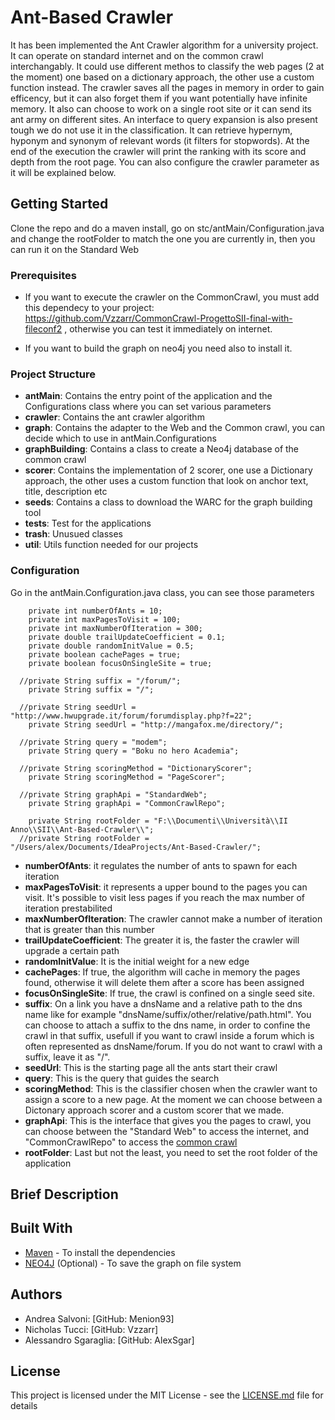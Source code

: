 # Ant-Based Crawler

It has been implemented the Ant Crawler algorithm for a university project. It can operate on standard internet and on the common crawl interchangably. It could use different methos to classify the web pages (2 at the moment) one based on a dictionary approach, the other use a custom function instead. The crawler saves all the pages in memory in order to gain efficency, but it can also forget them if you want potentially have infinite memory. It also can choose to work on a single root site or it can send its ant army on different sites. An interface to query expansion is also present tough we do not use it in the classification. It can retrieve hypernym, hyponym and synonym of relevant words (it filters for stopwords). At the end of the execution the crawler will print the ranking with its score and depth from the root page. You can also configure the crawler parameter as it will be explained below.

## Getting Started

Clone the repo and do a maven install, go on stc/antMain/Configuration.java and change the rootFolder to match the one you are currently in, then you can run it on the Standard Web

### Prerequisites

- If you want to execute the crawler on the CommonCrawl, you must add this dependecy to your project:
https://github.com/Vzzarr/CommonCrawl-ProgettoSII-final-with-fileconf2 , otherwise you can test it immediately on internet.

- If you want to build the graph on neo4j you need also to install it.

### Project Structure

* **antMain**: Contains the entry point of the application and the Configurations class where you can set various parameters
* **crawler**: Contains the ant crawler algorithm
* **graph**: Contains the adapter to the Web and the Common crawl, you can decide which to use in antMain.Configurations
* **graphBuilding**: Contains a class to create a Neo4j database of the common crawl
* **scorer**: Contains the implementation of 2 scorer, one use a Dictionary approach, the other uses a custom function that look on anchor text, title, description etc
* **seeds**: Contains a class to download the WARC for the graph building tool	
* **tests**: Test for the applications	
* **trash**: Unusued classes
* **util**: Utils function needed for our projects

### Configuration

Go in the antMain.Configuration.java class, you can see those parameters

```
    private int numberOfAnts = 10;
    private int maxPagesToVisit = 100;
    private int maxNumberOfIteration = 300;
    private double trailUpdateCoefficient = 0.1;
    private double randomInitValue = 0.5;
    private boolean cachePages = true;
    private boolean focusOnSingleSite = true;

  //private String suffix = "/forum/";
    private String suffix = "/";

  //private String seedUrl = "http://www.hwupgrade.it/forum/forumdisplay.php?f=22";
    private String seedUrl = "http://mangafox.me/directory/";

  //private String query = "modem";
    private String query = "Boku no hero Academia";

  //private String scoringMethod = "DictionaryScorer";
    private String scoringMethod = "PageScorer";

  //private String graphApi = "StandardWeb";
    private String graphApi = "CommonCrawlRepo";

    private String rootFolder = "F:\\Documenti\\Università\\II Anno\\SII\\Ant-Based-Crawler\\";
  //private String rootFolder = "/Users/alex/Documents/IdeaProjects/Ant-Based-Crawler/";
```

* **numberOfAnts**: it regulates the number of ants to spawn for each iteration
* **maxPagesToVisit**: it represents a upper bound to the pages you can visit. It's possible to visit less pages if you reach the max number of iteration prestabilited
* **maxNumberOfIteration**: The crawler cannot make a number of iteration that is greater than this number
* **trailUpdateCoefficient**: The greater it is, the faster the crawler will upgrade a certain path
* **randomInitValue**: It is the initial weight for a new edge
* **cachePages**: If true, the algorithm will cache in memory the pages found, otherwise it will delete them after a score has been assigned
* **focusOnSingleSite**: If true, the crawl is confined on a single seed site.
* **suffix**: On a link you have a dnsName and a relative path to the dns name like for example "dnsName/suffix/other/relative/path.html". You can choose to attach a suffix to the dns name, in order to confine the crawl in that suffix, usefull if you want to crawl inside a forum which is often represented as dnsName/forum. If you do not want to crawl with a suffix, leave it as "/".
* **seedUrl**: This is the starting page all the ants start their crawl
* **query**: This is the query that guides the search
* **scoringMethod**: This is the classifier chosen when the crawler want to assign a score to a new page. At the moment we can choose between a Dictonary approach scorer and a custom scorer that we made.
* **graphApi**: This is the interface that gives you the pages to crawl, you can choose between the "Standard Web" to access the internet, and "CommonCrawlRepo" to access the [common crawl](http://commoncrawl.org/)
* **rootFolder**: Last but not the least, you need to set the root folder of the application

## Brief Description


## Built With

* [Maven](https://maven.apache.org/) - To install the dependencies
* [NEO4J](https://neo4j.com/) (Optional) - To save the graph on file system


## Authors

* Andrea Salvoni: [GitHub: Menion93] 
* Nicholas Tucci: [GitHub: Vzzarr]
* Alessandro Sgaraglia: [GitHub: AlexSgar]

## License

This project is licensed under the MIT License - see the [LICENSE.md](LICENSE.md) file for details
